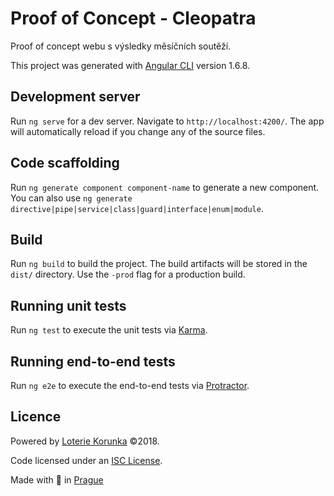# Proof of Concept - Cleopatra

Proof of concept webu s výsledky měsíčních soutěží.

This project was generated with [Angular CLI](https://github.com/angular/angular-cli) version 1.6.8.

## Development server

Run `ng serve` for a dev server. Navigate to `http://localhost:4200/`. The app will automatically reload if you change any of the source files.

## Code scaffolding

Run `ng generate component component-name` to generate a new component. You can also use `ng generate directive|pipe|service|class|guard|interface|enum|module`.

## Build

Run `ng build` to build the project. The build artifacts will be stored in the `dist/` directory. Use the `-prod` flag for a production build.

## Running unit tests

Run `ng test` to execute the unit tests via [Karma](https://karma-runner.github.io).

## Running end-to-end tests

Run `ng e2e` to execute the end-to-end tests via [Protractor](http://www.protractortest.org/).

## Licence

Powered by [Loterie Korunka](https://www.korunka.eu) &copy;2018.

Code licensed under an [ISC License](https://github.com/korunka/poc-cleopatra/blob/master/LICENSE).

Made with :yellow_heart: in [Prague](https://mapy.cz/s/jfYj)
